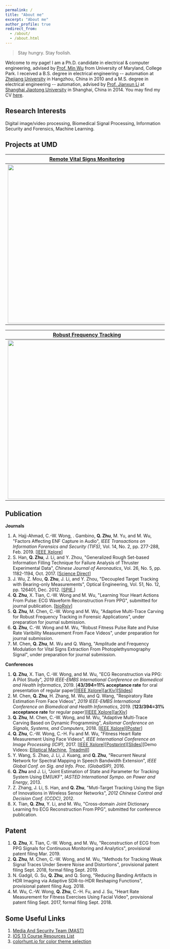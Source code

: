 ```yaml
---
permalink: /
title: "About me"
excerpt: "About me"
author_profile: true
redirect_from: 
  - /about/
  - /about.html
---
```

 > Stay hungry. Stay foolish.

Welcome to my page! I am a Ph.D. candidate in electrical & computer engineering, advised by [Prof. Min Wu](https://user.eng.umd.edu/~minwu/) from University of Maryland, College Park. I received a B.S. degree in electrical engineering -- automation at [Zhejiang University](http://www.zju.edu.cn/english/) in Hangzhou, China in 2010 and a M.S. degree in electrical engineering -- automation, advised by [Prof. Jianxun Li]() at [Shanghai Jiaotong University]() in Shanghai, China in 2014. You may find my CV [here](http://zhuqiangumd.github.io/files/cv_QZ.pdf).

Research Interests
------
Digital image/video processing, Biomedical Signal Processing, Information Security and Forensics, Machine Learning.

Projects at UMD
------

[Remote Vital Signs Monitoring](https://zhuqiangumd.github.io/research/2017-remote_vital_signs)            |  [ECG Reconstruction From PPG](https://zhuqiangumd.github.io/research/2018-ECG_recon_from_PPG)
:-------------------------:|:-------------------------:
<img src="https://zhuqiangumd.github.io/images/rPPG_scene.png" width="500">  | <img src="https://zhuqiangumd.github.io/images/CircularSys.png" width="500">  

[Robust Frequency Tracking](https://zhuqiangumd.github.io/research/2018-AMTC)             |  [ENF estimation From Multimedia Data](https://zhuqiangumd.github.io/research/2016-ENF_from_Multimedia)
:-------------------------:|:-------------------------:
<img src="https://zhuqiangumd.github.io/images/AMTC_example.png" width="500">   |  <img src="https://zhuqiangumd.github.io/images/ENF_KimExp.png" width="500">



Publication
------
**Journals**
1. A. Hajj-Ahmad, C.-W. Wong, . Gambino, **Q. Zhu**, M. Yu, and M. Wu, "Factors Affecting ENF Capture in Audio", *IEEE Transactions on Information Forensics and Security (TIFS)*, Vol. 14, No. 2, pp. 277-288, Feb. 2019. [[IEEE Xplore](https://ieeexplore.ieee.org/document/8360518)]
1. S. Han, **Q. Zhu**, J. Li, and Y. Zhou, "Generalized Rough Set-based Information Filling Technique for Failure Analysis of Thruster Experimental Data", *Chinese Journal of Aeronautics*, Vol. 26, No. 5, pp. 1182-1194, Oct. 2017. [[Science Direct](https://www.sciencedirect.com/science/article/pii/S1000936113000800)]
1. J. Wu, Z. Mou, **Q. Zhu**, J. Li, and Y. Zhou, "Decoupled Target Tracking with Bearing-only Measurements", Optical Engineering, Vol. 51, No. 12, pp. 126401, Dec. 2012. [[SPIE.](https://www.spiedigitallibrary.org/journals/Optical-Engineering/volume-51/issue-12/126401/Decoupled-target-tracking-with-bearings-only-measurements/10.1117/1.OE.51.12.126401.short?SSO=1)]
1. **Q. Zhu**, X. Tian, C.-W. Wong and M. Wu, "Learning Your Heart Actions From Pulse: ECG Waveform Reconstruction From PPG", submitted for journal publication. [[bioRxiv](https://www.biorxiv.org/content/10.1101/815258v1)]
1. **Q. Zhu**, M. Chen, C.-W. Wong and M. Wu, "Adaptive Multi-Trace Carving for Robust Frequency Tracking in Forensic Applications", under preparation for journal submission.
1. **Q. Zhu**, C.-W. Wong and M. Wu, "Robust Fitness Pulse Rate and Pulse Rate Varibility Measurement From Face Videos", under preparation for journal submission.
1. M. Chen, **Q. Zhu**, M. Wu and Q. Wang, "Amplitude and Frequency Modulation for Vital Signs Extraction From Photoplethysmography Signal", under preparation for journal submission.


**Conferences**
1. **Q. Zhu**, X. Tian, C.-W. Wong, and M. Wu, "ECG Reconstruction via PPG: A Pilot Study", *2019 IEEE-EMBS International Conference
on Biomedical and Health Informatics*, 2019. [**43/394=11% acceptance rate** for oral presentation of regular paper][[IEEE Xplore](https://ieeexplore.ieee.org/document/8834612)][[arXiv](https://arxiv.org/abs/1904.10481)][[Slides](https://sigport.org/documents/ecg-reconstruction-ppg-pilot-study)]
1. M. Chen, **Q. Zhu**, H. Zhang, M. Wu, and Q. Wang, "Respiratory Rate Estimation From Face Videos", *2019 IEEE-EMBS International Conference on Biomedical and Health Informatics*, 2019. [**123/394=31% acceptance rate** for regular paper][[IEEE Xplore](https://ieeexplore.ieee.org/document/8834499)][[arXiv](https://arxiv.org/abs/1909.03503)]
1. **Q. Zhu**, M. Chen, C.-W. Wong, and M. Wu, "Adaptive Multi-Trace Carving Based on Dynamic Programming", *Asilomar Conference on Signals, Systems, and Computers*, 2018. [[IEEE Xplore](https://ieeexplore.ieee.org/document/8645216)][[Poster](https://sigport.org/documents/adaptive-multi-trace-carving-based-dynamic-programming)]
1. **Q. Zhu**, C.-W. Wong, C.-H. Fu and M. Wu, "Fitness Heart Rate Measurement Using Face Videos", *IEEE International Conference on Image Processing (ICIP)*, 2017. [[IEEE Xplore](https://ieeexplore.ieee.org/document/8296632)][[Postprint](https://people.engr.ncsu.edu/cwong9/docs/hr_icip2017.pdf)][[Slides](https://sigport.org/documents/fitness-heart-rate-measurement-using-face-videos)][Demo Videos: [Elliptical Machine](https://www.youtube.com/watch?v=HecxAUOnDe0), [Treadmill](https://www.youtube.com/watch?v=9njZ1fBq26g)]
1. Y. Wang, S. Zhao, J. Li, J. Kuang, and **Q. Zhu**, "Recurrent Neural Network for Spectral Mapping in Speech
Bandwidth Extension", *IEEE Global Conf. on Sig. and Info. Proc. (GlobalSIP)*, 2016.
1. **Q. Zhu** and J. Li, "Joint Estimation of State and Parameter for Tracking System Using EM{UKF", *IASTED
International Sympo. on Power and Energy*, 2013.
1. Z. Zhang, J. Li, S. Han, and **Q. Zhu**, "Muti-Target Tracking Using the Sign of Innovations in Wireless Sensor
Networks", *2012 Chinese Control and Decision Conf. (CCDC)*, 2012.
1. X. Tian, **Q. Zhu**, Y. Li, and M. Wu, "Cross-domain Joint Dictionary Learning fro ECG Reconstruction From PPG",
submitted for conference publication.

Patent
------
1. **Q. Zhu**, X. Tian, C.-W. Wong, and M. Wu, "Reconstruction of ECG from PPG Signals for Continuous Monitoring
and Analytics", provisional patent filing Mar. 2019.
1. **Q. Zhu**, M. Chen, C.-W. Wong, and M. Wu, "Methods for Tracking Weak Signal Traces Under Severe Noise and
Distortions", provisional patent filing Sept. 2018, formal filing Sept. 2019.
1. N. Gadgil, G. Su, **Q. Zhu**, and Q. Song, "Reducing Banding Artifacts in HDR Imaging via Adaptive SDR-to-HDR
Reshaping Functions", provisional patent filing Aug. 2018.
1. M. Wu, C.-W. Wong, **Q. Zhu**, C.-H. Fu, and J. Su, "Heart Rate Measurement for Fitness Exercises Using Facial Video", provisional patent filing Sept. 2017, formal filing Sept. 2018.



Some Useful Links
------
1. [Media And Security Team (MAST)](http://www.mast.umd.edu)
1. [IOS 13 Course Resources List](https://www.appbrewery.co/p/ios-course-resources/)
1. [colorhunt.io for color theme selection](https://colorhunt.co/)
